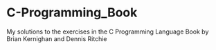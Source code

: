 # C-Programming_Book
My solutions to the exercises in the C Programming Language Book by Brian Kernighan and Dennis Ritchie
